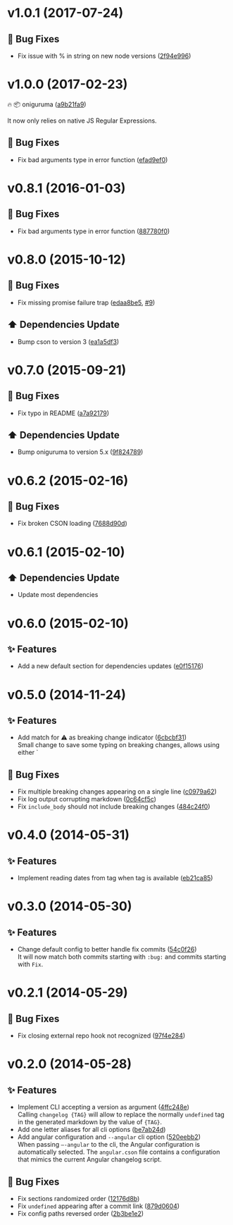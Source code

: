<a name="v1.0.1"></a>
# v1.0.1 (2017-07-24)

## :bug: Bug Fixes

- Fix issue with % in string on new node versions ([2f94e996](https://github.com/abe33/changelog-gen/commit/2f94e9966414ad6567ab8742d07e3fb2ae81ab95))

<a name="v1.0.0"></a>
# v1.0.0 (2017-02-23)

:fire: :package: oniguruma ([a9b21fa9](https://github.com/abe33/changelog-gen/commit/a9b21fa91fa2f0b315b1a7a16a10999fc5d2e751))

It now only relies on native JS Regular Expressions.

## :bug: Bug Fixes

- Fix bad arguments type in error function ([efad9ef0](https://github.com/abe33/changelog-gen/commit/efad9ef0e28e29bb2c73af093b631365c30a3c79))

<a name="v0.8.1"></a>
# v0.8.1 (2016-01-03)

## :bug: Bug Fixes

- Fix bad arguments type in error function ([887780f0](https://github.com/abe33/changelog-gen/commit/887780f0fe390d223fcadb1858616684b6e5efcc))

<a name="v0.8.0"></a>
# v0.8.0 (2015-10-12)

## :bug: Bug Fixes

- Fix missing promise failure trap ([edaa8be5](https://github.com/abe33/changelog-gen/commit/edaa8be5052b0df16fa3d629c70eedb7b5af0c99), [#9](https://github.com/abe33/changelog-gen/issues/9))

## :arrow_up: Dependencies Update

- Bump cson to version 3 ([ea1a5df3](https://github.com/abe33/changelog-gen/commit/ea1a5df329ed99dab3f43d95e5c6b7434fa5883b))

<a name="v0.7.0"></a>
# v0.7.0 (2015-09-21)

## :bug: Bug Fixes

- Fix typo in README ([a7a92179](https://github.com/abe33/changelog-gen/commit/a7a921795f145db4b667d78b8a02f84d18420454))

## :arrow_up: Dependencies Update

- Bump oniguruma to version 5.x ([9f824789](https://github.com/abe33/changelog-gen/commit/9f8247894550892d5269f32f4a9b904ae9fa6572))

<a name="v0.6.2"></a>
# v0.6.2 (2015-02-16)

## :bug: Bug Fixes

- Fix broken CSON loading ([7688d90d](https://github.com/abe33/changelog-gen/commit/7688d90d883bf46f0ecdc85f7818b8190bc3b3a0))

<a name="v0.6.1"></a>
# v0.6.1 (2015-02-10)

## :arrow_up: Dependencies Update

- Update most dependencies

<a name="v0.6.0"></a>
# v0.6.0 (2015-02-10)

## :sparkles: Features

- Add a new default section for dependencies updates ([e0f15176](https://github.com/abe33/changelog-gen/commit/e0f15176a26aafd4865cb017c1e98cbd3f989229))

<a name="v0.5.0"></a>
# v0.5.0 (2014-11-24)

## :sparkles: Features

- Add match for :warning: as breaking change indicator ([6cbcbf31](https://github.com/abe33/changelog-gen/commit/6cbcbf31ff0132b3e3873c3246b04da026feb8ff))  <br>Small change to save some typing on breaking changes, allows using
either `

## :bug: Bug Fixes

- Fix multiple breaking changes appearing on a single line ([c0979a62](https://github.com/abe33/changelog-gen/commit/c0979a624e998fdcb10fbd05148d7ff8d6d6fefd))
- Fix log output corrupting markdown ([0c64cf5c](https://github.com/abe33/changelog-gen/commit/0c64cf5cd08a1875205c31784b41dc6476920416))
- Fix `include_body` should not include breaking changes ([484c24f0](https://github.com/abe33/changelog-gen/commit/484c24f0ab1b3435f8d6df765e8954f90f975d60))

<a name="v0.4.0"></a>
# v0.4.0 (2014-05-31)

## :sparkles: Features

- Implement reading dates from tag when tag is available ([eb21ca85](https://github.com/abe33/changelog-gen/commit/eb21ca853f9357ef0b55b4d6e7516f1a6e1c1238))

<a name="v0.3.0"></a>
# v0.3.0 (2014-05-30)

## :sparkles: Features

- Change default config to better handle fix commits ([54c0f26](https://github.com/abe33/changelog-gen/commit/54c0f2621ff95b67a2bf6964b565119d956a3272))
  <br>It will now match both commits starting with `:bug:` and commits starting with `Fix`.

<a name="v0.2.1"></a>
# v0.2.1 (2014-05-29)

## :bug: Bug Fixes

- Fix closing external repo hook not recognized ([97f4e284](https://github.com/abe33/changelog-gen/commit/97f4e28452cb0f013a3c4676a921eb2c148844ab))

<a name="v0.2.0"></a>
# v0.2.0 (2014-05-28)

## :sparkles: Features

- Implement CLI accepting a version as argument ([4ffc248e](https://github.com/abe33/changelog-gen/commit/4ffc248e16f22de82455e2be4de8b0aea0da3f77))  <br>Calling `changelog {TAG}` will allow to replace the normally
  `undefined` tag in the generated markdown by the value of
  `{TAG}`.
- Add one letter aliases for all cli options ([be7ab24d](https://github.com/abe33/changelog-gen/commit/be7ab24df7a8a51b2bc37481ec7a16cdb25e8073))
- Add angular configuration and `--angular` cli option ([520eebb2](https://github.com/abe33/changelog-gen/commit/520eebb263f347775db4318d3ef5de5a49d19113))  <br>When passing `—-angular` to the cli, the Angular configuration
  is automatically selected.
  The `angular.cson` file contains a configuration that mimics the
  current Angular changelog script.

## :bug: Bug Fixes

- Fix sections randomized order ([12176d8b](https://github.com/abe33/changelog-gen/commit/12176d8b5fa8476e49f110ebd726a2ca6c4a53db))
- Fix `undefined` appearing after a commit link ([879d0604](https://github.com/abe33/changelog-gen/commit/879d0604139cf5fb40c4c0278a65bdd3ad0540f5))
- Fix config paths reversed order ([2b3be1e2](https://github.com/abe33/changelog-gen/commit/2b3be1e2fa26e0ef5a490fa0e5de63a8c6aa707f))
